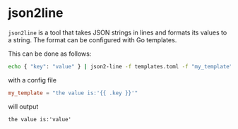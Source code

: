 # json2line

`json2line` is a tool that takes JSON strings in lines and formats its values to a string.
The format can be configured with Go templates.

This can be done as follows:

```bash
echo { "key": "value" } | json2-line -f templates.toml -f "my_template"
```

with a config file

```toml
my_template = "the value is:'{{ .key }}'"
```

will output

```
the value is:'value'
```
